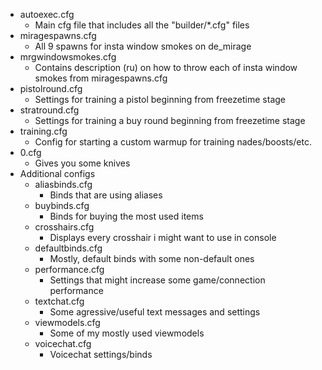 -  autoexec.cfg 
    - Main cfg file that includes all the "builder/*.cfg" files
- miragespawns.cfg
    - All 9 spawns for insta window smokes on de_mirage
-  mrgwindowsmokes.cfg
    - Contains description (ru) on how to throw each of insta window smokes from miragespawns.cfg
-  pistolround.cfg
    - Settings for training a pistol beginning from freezetime stage
-  stratround.cfg
    - Settings for training a buy round beginning from freezetime stage
-  training.cfg
    - Config for starting a custom warmup for training nades/boosts/etc.
-  0.cfg
    - Gives you some knives
- Additional configs
    - aliasbinds.cfg
	    - Binds that are using aliases
	- buybinds.cfg
		- Binds for buying the most used items
	- crosshairs.cfg
		- Displays every crosshair i might want to use in console
	- defaultbinds.cfg
		- Mostly, default binds with some non-default ones
	- performance.cfg 
		- Settings that might increase some game/connection performance
	- textchat.cfg
		- Some agressive/useful text messages and settings
	- viewmodels.cfg 
		- Some of my mostly used viewmodels
	- voicechat.cfg 
		- Voicechat settings/binds